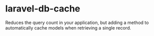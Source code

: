 # laravel-db-cache
Reduces the query count in your application, but adding a method to automatically cache models when retrieving a single record.
